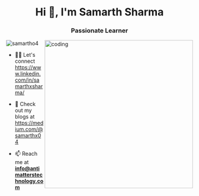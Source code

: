 <h1 align="center">Hi 👋, I'm Samarth Sharma</h1>
<h3 align="center">Passionate Learner</h3>
<img align="right" alt="coding" width="400" src="https://cdn.dribbble.com/users/1059583/screenshots/4171367/coding-freak.gif"
<p align="left"> <img src="https://komarev.com/ghpvc/?username=samartho4&label=Profile%20views&color=0e75b6&style=flat" alt="samartho4" /> </p>


- 👨‍💻 Let's connect https://www.linkedin.com/in/samarthxsharma/

- 📝 Check out my blogs at https://medium.com/@samarthx04

- 📫 Reach me at **info@antimatterstechnology.com**

